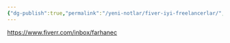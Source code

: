 ```yaml
---
{"dg-publish":true,"permalink":"/yeni-notlar/fiver-iyi-freelancerlar/","noteIcon":""}
---
```


https://www.fiverr.com/inbox/farhanec


